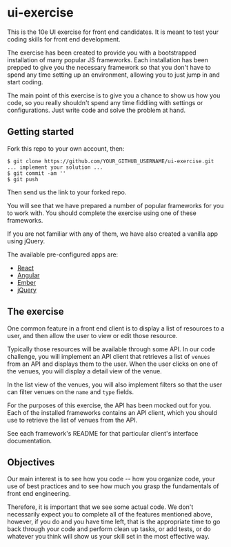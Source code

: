 # ui-exercise

This is the 10e UI exercise for front end candidates.  It is meant to test your
coding skills for front end development.

The exercise has been created to provide you with a bootstrapped installation
of many popular JS frameworks.  Each installation has been prepped to give you
the necessary framework so that you don't have to spend any time setting up
an environment, allowing you to just jump in and start coding.

The main point of this exercise is to give you a chance to show us how you code,
so you really shouldn't spend any time fiddling with settings or configurations.
Just write code and solve the problem at hand.

## Getting started

Fork this repo to your own account, then:

```
$ git clone https://github.com/YOUR_GITHUB_USERNAME/ui-exercise.git
... implement your solution ...
$ git commit -am ''
$ git push
```

Then send us the link to your forked repo.

You will see that we have prepared a number of popular frameworks for you to
work with.  You should complete the exercise using one of these frameworks.

If you are not familiar with any of them, we have also created a vanilla app
using jQuery.

The available pre-configured apps are:

* [React](react/README.md)
* [Angular](angular/README.md)
* [Ember](ember/README.md)
* [jQuery](jquery/README.md)

## The exercise

One common feature in a front end client is to display a list of resources to
a user, and then allow the user to view or edit those resource.

Typically those resources will be available through some API.  In our code
challenge, you will implement an API client that retrieves a list of `venues`
from an API and displays them to the user.  When the user clicks on one of the
venues, you will display a detail view of the venue.

In the list view of the venues, you will also implement filters so that the user
can filter venues on the `name` and `type` fields.

For the purposes of this exercise, the API has been mocked out for you.  Each
of the installed frameworks contains an API client, which you should use to
retrieve the list of venues from the API.

See each framework's README for that particular client's interface
documentation.

## Objectives

Our main interest is to see how you code -- how you organize code, your use of
best practices and to see how much you grasp the fundamentals of front end
engineering.

Therefore, it is important that we see some actual code.  We don't necessarily
expect you to complete all of the features mentioned above, however, if you do
and you have time left, that is the appropriate time to go back through your
code and perform clean up tasks, or add tests, or do whatever you think will
show us your skill set in the most effective way.
